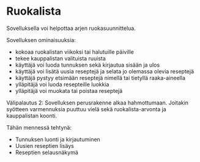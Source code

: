 # Ruokalista
Sovelluksella voi helpottaa arjen ruokasuunnittelua.

Sovelluksen ominaisuuksia:
- kokoaa ruokalistan viikoksi tai halutuille päiville
- tekee kauppalistan valituista ruuista
- käyttäjä voi luoda tunnuksen sekä kirjautua sisään ja ulos
- käyttäjä voi lisätä uusia reseptejä ja selata jo olemassa olevia reseptejä
- käyttäjä pystyy etsimään reseptejä nimellä tai tietyllä raaka-aineella
- ylläpitäjä voi luoda resepteille luokkia
- ylläpitäjä voi muokata tai poistaa reseptejä 

Välipalautus 2:
Sovelluksen perusrakenne alkaa hahmottumaan. Joitakin syötteen varmennuksia puuttuu vielä sekä ruokalista-arvonta ja kauppalistan koonti. 

Tähän mennessä tehtynä:
- Tunnuksen luonti ja kirjautuminen
- Uusien reseptien lisäys
- Reseptien selausnäkymä

